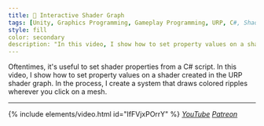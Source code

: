 ```yaml
---
title: 🎯 Interactive Shader Graph
tags: [Unity, Graphics Programming, Gameplay Programming, URP, C#, Shader Graph, Shader]
style: fill
color: secondary 
description: "In this video, I show how to set property values on a shader created in the URP shader graph from a C# script."
---
```


Oftentimes, it's useful to set shader properties from a C# script. In this video, I show how to set property values on a shader created in the URP shader graph. In the process, I create a system that draws colored ripples wherever you click on a mesh.

***

{% include elements/video.html id="IfFVjxPOrrY" %}
*[YouTube](https://youtu.be/IfFVjxPOrrY) [Patreon](https://www.patreon.com/posts/files-shader-and-46297895)* 
